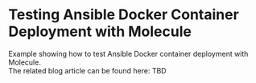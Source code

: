 # Testing Ansible Docker Container Deployment with Molecule

Example showing how to test Ansible Docker container deployment with Molecule.<br/>
The related blog article can be found here: TBD

